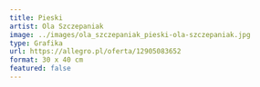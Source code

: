 ```yaml
---
title: Pieski
artist: Ola Szczepaniak
image: ../images/ola_szczepaniak_pieski-ola-szczepaniak.jpg
type: Grafika
url: https://allegro.pl/oferta/12905083652
format: 30 x 40 cm
featured: false
---
```

